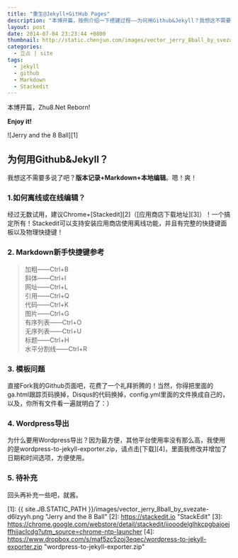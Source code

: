 ```yaml
---
title: "重生@Jekyll+GitHub Pages"
description: "本博开篇，按例介绍一下搭建过程——为何用Github&Jekyll？我想这不需要多说了吧？版本记录+Markdown+本地编辑。嗯！爽！"
layout: post
date: 2014-07-04 23:23:44 +0800
thumbnail: http://static.chenjun.com/images/vector_jerry_8ball_by_svezate-d6lzyyh.png
categories: 
  - 立占 | site
tags: 
  - jekyll
  - github
  - Markdown
  - Stackedit
---
```


本博开篇，Zhu8.Net Reborn!

**Enjoy it!**

![Jerry and the 8 Ball][1]

## 为何用Github&Jekyll？

我想这不需要多说了吧？**版本记录+Markdown+本地编辑**。嗯！爽！

### 1.如何离线或在线编辑？

经过无数试用，建议Chrome+[Stackedit][2]（[应用商店下载地址][3]）！一个搞定所有！Stackedit可以支持安装应用商店使用离线功能，并且有完整的快捷键面板以及物理快捷键！

### 2. Markdown新手快捷键参考

> 加粗——Ctrl+B  
> 斜体——Ctrl+I  
> 网址——Ctrl+L  
> 引用——Ctrl+Q  
> 代码——Ctrl+K  
> 图片——Ctrl+G  
> 有序列表——Ctrl+O  
> 无序列表——Ctrl+U  
> 标题——Ctrl+H  
> 水平分割线——Ctrl+R

### 3. 模板问题

直接Fork我的Github页面吧，花费了一个礼拜折腾的！当然，你得把里面的ga.html跟踪页码换掉，Disqus的代码换掉，config.yml里面的文件换成自己的，以及，你所有文件看一遍就明白了：）

### 4. Wordpress导出

为什么要用Wordpress导出？因为最方便，其他平台使用率没有那么高，我使用的是wordpress-to-jekyll-exporter.zip，请点击[下载][4]，里面我修改并增加了日期和时间选项，方便使用。

### 5. 待补充

回头再补充一些吧，就酱。


  [1]: {{ site.JB.STATIC_PATH }}/images/vector_jerry_8ball_by_svezate-d6lzyyh.png "Jerry and the 8 Ball"
  [2]: https://stackedit.io "StackEdit"
  [3]: https://chrome.google.com/webstore/detail/stackedit/iiooodelglhkcpgbajoejffhijaclcdg?utm_source=chrome-ntp-launcher
  [4]: https://www.dropbox.com/s/maf5zc5zoj3eqec/wordpress-to-jekyll-exporter.zip "wordpress-to-jekyll-exporter.zip"
